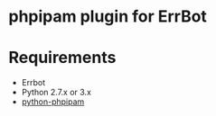 # phpipam plugin for ErrBot

# Requirements

* Errbot
* Python 2.7.x or 3.x
* [python-phpipam](https://github.com/pirxthepilot/python-phpipam)
